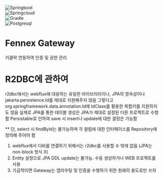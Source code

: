 ![Springboot](https://shields.io/badge/v3.4.6-6DB33F?logo=springboot&label=Spring%20Boot&style=social)  
![Springcloud](https://shields.io/badge/2024.0.1-6DB33F?logo=springboot&label=Spring%20Cloud&style=social)  
![Gradle](https://img.shields.io/badge/v8.9-02303A?logo=gradle&label=Gradle&style=social)  
![Postgresql](https://img.shields.io/badge/v17-4169E1?logo=postgresql&label=PostgreSQL&style=social)  

# Fennex Gateway
키클락 연동하여 인증 및 권한 관리

# R2DBC에 관하여
r2dbc에서는 webflux에 대응하는 유일한 라이브러리이나, JPA의 영속성이나 jakarta.persistence.Id를 제대로 지원해주지 않음
그렇다고 org.springframework.data.annotation.Id에 IdClass를 활용한 복합키를 지원하지도 않음
실제로 JPA를 통한 테이블 생성은 JPA가 제대로 설정된 다른 프로젝트로 수행함
Persistable로 인하여 save 시 insert나 update에 대한 결정은 가능함

** 단, select 시  findById는 불가능하며 각 컬럼에 대한 인터페이스를 Repository에 정의해 주어야 함

1. webflux에서 디비를 연결하기 위해서는 r2dbc를 사용할 수 밖에 없음 (JPA는 non-block 방식 X)
2. Entity 설정으로 JPA DDL update는 불가능. 수동 생성하거나 WEB 프로젝트를 사용
3. 가급적이면 Gateway는 앱라우팅 및 인증을 수행하기 위한 원래의 용도로만 쓰자